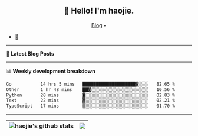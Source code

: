 <h2 align="center">👋 Hello! I'm haojie.</h2>
<p align="center">
  <a href="https://aoyouer.com">Blog</a> •
</p>


- 🔭 


-------

**📝 Latest Blog Posts**


-------

📊 **Weekly development breakdown**
<!--START_SECTION:waka-->

```txt
Go           14 hrs 5 mins   ████████████████████▓░░░░   82.65 %
Other        1 hr 48 mins    ██▓░░░░░░░░░░░░░░░░░░░░░░   10.56 %
Python       28 mins         ▓░░░░░░░░░░░░░░░░░░░░░░░░   02.83 %
Text         22 mins         ▓░░░░░░░░░░░░░░░░░░░░░░░░   02.21 %
TypeScript   17 mins         ▒░░░░░░░░░░░░░░░░░░░░░░░░   01.70 %
```

<!--END_SECTION:waka-->

-------



| <img align="center" src="https://github-readme-stats.vercel.app/api?username=haojie06&show_icons=true&theme=graywhite&show_icons=true&count_private=true&include_all_commits=true&hide_border=true" alt="haojie's github stats" /> | <img align="center" src="https://github-readme-stats.vercel.app/api/top-langs/?username=haojie06&layout=compact&theme=graywhite&hide_border=true&hide=css,html" /> |
| ------------- | ------------- |


